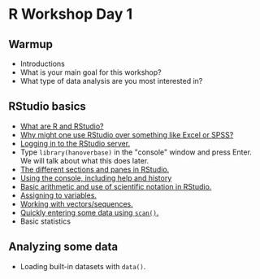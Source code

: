 # R Workshop Day 1

## Warmup

- Introductions
- What is your main goal for this workshop?
- What type of data analysis are you most interested in?

## RStudio basics

- [What are R and RStudio?](../morsels/whatAreRAndRStudio.md)
- [Why might one use RStudio over something like Excel or SPSS?](../morsels/whyRStudio.md)
- [Logging in to the RStudio server.](../morsels/loggingToRStudio.md)
- Type `library(hanoverbase)` in the "console" window and press Enter. We will talk about what this does later.
- [The different sections and panes in RStudio.](../morsels/RStudioSections.md)
- [Using the console, including help and history](../morsels/WorkingWithConsole.md)
- [Basic arithmetic and use of scientific notation in RStudio.](../morsels/arithmetic.md)
- [Assigning to variables.](../morsels/variableAssignment.md)
- [Working with vectors/sequences.](../morsels/vectors.md)
- [Quickly entering some data using `scan()`.](../morsels/usingScan.md)
- Basic statistics

## Analyzing some data

- Loading built-in datasets with `data()`.

